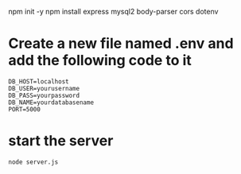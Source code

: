 npm init -y
npm install express mysql2 body-parser cors dotenv

# Create a new file named .env and add the following code to it
```
DB_HOST=localhost
DB_USER=yourusername
DB_PASS=yourpassword
DB_NAME=yourdatabasename
PORT=5000
```


# start the server
```
node server.js
```
